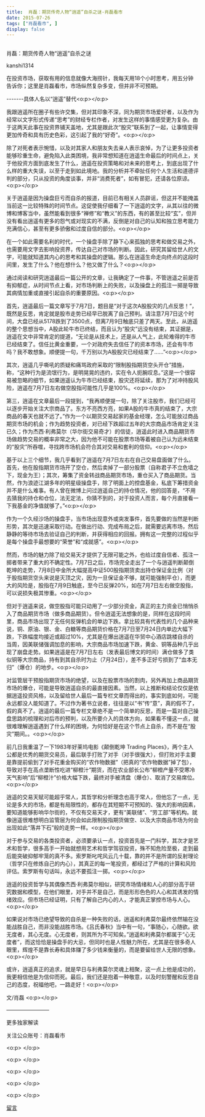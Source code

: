 ```yaml
---
title:  肖磊：期货传奇人物“逍遥”自杀之谜-肖磊看市
date: 2015-07-26
tags: ["肖磊看市", ]
display: false
---
```



## 



肖磊：期货传奇人物“逍遥”自杀之谜




kanshi1314




在投资市场，获取有用的信息就像大海捞针，我每天用18个小时思考，用五分钟告诉你；这里是肖磊看市，市场纵然复杂多变，但并非不可预期。




-------具体人名以“逍遥”替代<o:p></o:p>



我跟逍遥所在圈子有些许交集，但对其印象不深，同为期货市场爱好者，以及作为经常以文字形式传递“思考”的财经专栏作者，对发生这样的事情感受更为复杂。由于这两天此事在投资界铺天盖地，尤其是跟此次“股灾”联系到了一起，让事情变得更加传奇和具有历史色彩，这引起了我的“好奇”。<o:p></o:p>

除了对死者表示惋惜，以及对其家人和朋友失去亲人表示哀悼，为了让更多投资者能够珍重生命，避免陷入此类困境，我非常想知道在逍遥生命最后的时间点上，关于他投资方面到底发生了什么，逍遥在投资策略和对未来的思考上，到底出现了什么样的重大失误，以至于走到如此境地。我的分析并不牵扯任何个人生活和道德评判的部分，只从投资的角度谈事，并非“消费死者”，如有冒犯，还请各位原谅。<o:p></o:p>

关于逍遥是因为操盘巨亏而自杀的报道，目前已有相关人员辟谣，但这并不能掩盖当前这一比较特殊的时间节点。这促使我仔细看了一下逍遥的文字，从其以往的微博和博客当中，虽然能看到很多“禅修”和“教义”的东西，有的甚至比较“玄”，但并没有看出逍遥有更多的怨气或对现实的不满，反倒是对自己的认知和独立思考能力充满信心，甚至有更多骄傲和过度自信的部分。<o:p></o:p>

在一个如此需要名利的时代，一个操盘手除了静下心来孤独的思考和做交易之外，也需要用文字去影响投资界，传达自己对市场的判断。因此，研究其留给世人的文字，可能就知道其内心的思考和其操盘的逻辑。那么在逍遥生命走向终点的这段时间里，发生了什么？他在想什么？他又做了什么？<o:p></o:p>

通过阅读和研究逍遥最后一篇公开的文章，让我确定了一件事，不管逍遥之前是否有抑郁症，从时间节点上看，对市场判断上的失败，以及操盘上的孤注一掷是导致其病情加重或直接引起自杀的重要原因。<o:p></o:p>

首先，逍遥最后一篇文章写于7月7日，题目是“对于这次A股股灾的几点反思！”，既然是反思，肯定就是股市走势已经早已脱离了自己预判。请注意7月7日这个时间，大盘已经从5178跌到了3500点，但离7月9日触底只差了两天。至此，从逍遥的整个思想当中，A股此轮牛市已终结，而且认为“股灾”远没有结束，其证据是，逍遥在文中非常肯定的提道，“无论是从技术上，还是从人气上，此轮难得的牛市已经结束了。信任比黄金重要，一个对政府失去信任了的资本市场，还会有牛市吗？我不敢想象。顺便提一句，千万别以为A股股灾已经结束了……”<o:p></o:p>

其次，逍遥几乎嘶吼的质疑和痛骂政府采取的“限制股指期货空头开仓”措施，称，“这种行为是流氓行为，是明晃晃的违约，实在令人扼腕叹息。”这是一个很容易被忽略的细节，如果逍遥认为牛市已经结束，股灾还将延续，那为了对冲持股风险，逍遥在7月7日左右做空股指可能性几乎是100%。<o:p></o:p>

第三，逍遥在文章最后一段提到，“我再顺便提一句，除了关注股市，我们已经可以逐步开始关注大宗商品了。东方不亮西方亮，如果A股的牛市真的结束了，大宗商品的春天也就不远了。”作为一个以期货交易起家的基金经理，怎么可能放过商品期货市场的机会；作为趋势投资者，对已经下跌超过五年的大宗商品市场肯定关注已久；作为杰西·利弗莫尔（华尔街交易奇才）的信徒，逍遥此时进入商品期货市场做趋势交易的概率非常之大，因为他不可能在股票市场等着被自己认为远未结束的“股灾”所吞噬，寻找跨市场机会符合其对交易和套利的信仰。<o:p></o:p>

基于以上三个细节，我几乎看到了逍遥在7月7日左右在自己交易盘面做了什么。首先，他在股指期货市场开了空仓，然后卖掉了一部分股票（自称君子不立危墙之下，现金为王）；其次，筹集了资金转战商品期货市场，重仓买入了商品期货。当然，作为浪迹江湖多年的明星级操盘手，除了明面上的控盘基金，私底下筹措资金并不是什么难事。有人曾在微博上问过逍遥自己的持仓情况，他的回答是，“不用去猜我的持仓和仓位，法无定法，你猜不到的，对于投资人而言，每个月直接看一下我基金的净值就够了。”<o:p></o:p>

作为一个久经沙场的操盘手，当市场出现意外或突发事件，首先要做的当然是判断形势，其次是迅速采取行动。在做出行动、完成布局之后，就需要远离市场，然后静静的等待市场去验证自己的判断，并获得相应的回报。拥有这一完整的过程似乎是每个操盘手最想要的“荣誉”和“成就感”。<o:p></o:p>

然而，市场的魅力除了给交易天才提供了无限可能之外，也给过度自信者、孤注一掷者带来了重大的不确定性。7月7日之后，市场完全走出了一个与逍遥判断颠倒乾坤的走势，7月8日中金所大幅提高中证500股指期货卖出持仓保证金比例（对于股指期货空头来说是灭顶之灾，因为一旦保证金不够，就可能强制平仓），而更大的风险是，股指在7月9日触底，至今已反弹20%，如在7月7日左右做空股指，可以说损失极其惨重。<o:p></o:p>

但对于逍遥来说，做空股指可能只动用了一少部分资金，真正的主力资金已悄悄杀入了商品期货市场（做多商品期货）。但令逍遥无法想象的是，同样在这段时间里，商品市场出现了无任何反弹机会的单边下跌。拿比较具有代表性的几个品种来说，铜、原油、银、金、白糖等商品期货价格在7月7日至7月24日内单边大幅下跌，下跌幅度均接近或超过10%，尤其是在爆出逍遥在华贸中心酒店跳楼自杀的当周，因美联储强调加息的影响，大宗商品市场加速下跌，黄金、铜等品种几乎出现了崩盘走势。如果逍遥是在7月7日左右（发表最后博文的时间）满仓做多了类似铜等大宗商品，持有到其自杀时为止（7月24日），差不多正好亏损到了“血本无归”（爆仓）的地步。<o:p></o:p>

对监管层干预股指期货市场的绝望，以及在股票市场的割肉，另外再加上商品期货市场的爆仓，可能是导致逍遥自杀的最直接因素。当然，以上推断和结论仅仅是依据逍遥投资风格，以及留给世人最后一篇专栏文章而得出的，事实到底如何，可能永远都没人能知道了。不过作为著书立说者，往往是以“书”传“意”，真的假不了，假的真不了。逍遥的最后一篇专栏文章绝不是一个简单的反思，而是一篇对自己操盘思路的梳理和对后市的预判，以及所要介入的具体方向，如果看不懂这一点，就很难理解逍遥遇到了什么样的困境，为何恰好是在这个节点上自杀，而不是在“股灾”期间。。<o:p></o:p>

前几日我重温了一下1983年好莱坞电影《颠倒乾坤 Trading Places》，两个主人公都是优秀的期货交易员，最后联手打败了对手（对手很强大），但打败对手主要是靠提前偷到了对手花重金购买的“农作物数据”（把真的“农作物数据”掉了包），导致对手在高点垄断性吃进“柳橙汁”期货，而在农业部长公布“柳橙产量不受寒冷天气影响”后“柳橙汁”价格大幅下跌，最终对手被清盘（爆仓）、取消了交易席位。<o:p></o:p>

逍遥的交易天赋可能超乎常人，其哲学和分析理念也高于常人，但他忘了一点，无论是多大的市场，都是有局限性的，都存在其短期不可预知的、强大的影响因素，要知道能够影响华尔街的，不仅有交易天才，更有“美联储”、“劳工部”等机构。就像逍遥很难想明白监管层为何会如此限制股指期货做空、以及大宗商品市场为何会出现如此“落井下石”般的走势一样。<o:p></o:p>

对于参与交易的各类投资者，必须要承认一点，投资首先是一门科学，其次才是艺术和哲学，很多高手一开始就想用艺术和哲学驾驭投资，殊不知危险至极，走到最后能突破抑郁牢笼的真不多。索罗斯叱咤风云几十载，靠的并不是所谓的反射理论（哲学只在修炼自己的内心），其真正的每一笔投资，都经过了严格的计算和风险评估。索罗斯有句话叫，永远不要孤注一掷。<o:p></o:p>

逍遥的投资哲学与其偶像杰西·利弗莫尔相似，研究市场情绪和人心的部分高于研究数据和模型，在他们眼里，对手并不是自己，而是形形色色的人心和其诱发的情绪效应。但市场已经证明，只有了解自己内心的人，才能真正掌控市场与人心。<o:p></o:p>

如果说对市场已绝望导致的自杀是一种失败的话，逍遥和利弗莫尔最终依然输在没能战胜自己，而非没能战胜市场。《吕氏春秋》当中有一句，“事随心，心随欲。欲无度者，其心无度。心无度者，则其所为不可知矣。”逍遥和利弗莫尔都属于“心无度者”，而这恰恰是操盘手的大忌，但同时也是人性魅力所在，尤其是在很多奇人眼里，辉煌不是靠长寿和具体赚了多少钱来衡量的，而是要留给世人无限的想象。<o:p></o:p>

或许，逍遥真正的追求，就是早日与利弗莫尔灵魂上相聚，这一点上他是成功的，我更相信他是为信仰而死。最后，我们还是抱着一种敬意，以及时刻警醒和反思自己的态度，祝福他吧，一路走好！<o:p></o:p>

文/肖磊 <o:p></o:p>





————————



更多独家解读

关注公众账号：肖磊看市



<o:p> </o:p>

<o:p> </o:p>

<o:p> </o:p>

<o:p> </o:p>

<o:p> </o:p>











[留言](javascript:;)